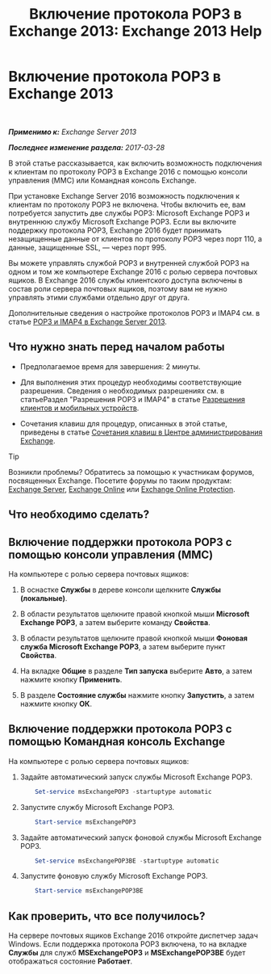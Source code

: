 ﻿---
title: 'Включение протокола POP3 в Exchange 2013: Exchange 2013 Help'
TOCTitle: Включение протокола POP3
ms:assetid: e226a5f1-429d-4046-b925-da6cc151709e
ms:mtpsurl: https://technet.microsoft.com/ru-ru/library/Bb124934(v=EXCHG.150)
ms:contentKeyID: 50489373
ms.date: 04/30/2018
mtps_version: v=EXCHG.150
ms.translationtype: HT
---

# Включение протокола POP3 в Exchange 2013

 

_**Применимо к:** Exchange Server 2013_

_**Последнее изменение раздела:** 2017-03-28_

В этой статье рассказывается, как включить возможность подключения к клиентам по протоколу POP3 в Exchange 2016 с помощью консоли управления (MMC) или Командная консоль Exchange.

При установке Exchange Server 2016 возможность подключения к клиентам по протоколу POP3 не включена. Чтобы включить ее, вам потребуется запустить две службы POP3: Microsoft Exchange POP3 и внутреннюю службу Microsoft Exchange POP3. Если вы включите поддержку протокола POP3, Exchange 2016 будет принимать незащищенные данные от клиентов по протоколу POP3 через порт 110, а данные, защищенные SSL, — через порт 995.

Вы можете управлять службой POP3 и внутренней службой POP3 на одном и том же компьютере Exchange 2016 с ролью сервера почтовых ящиков. В Exchange 2016 службы клиентского доступа включены в состав роли сервера почтовых ящиков, поэтому вам не нужно управлять этими службами отдельно друг от друга.

Дополнительные сведения о настройке протоколов POP3 и IMAP4 см. в статье [POP3 и IMAP4 в Exchange Server 2013](pop3-and-imap4-in-exchange-server-2013-exchange-2013-help.md).

## Что нужно знать перед началом работы

  - Предполагаемое время для завершения: 2 минуты.

  - Для выполнения этих процедур необходимы соответствующие разрешения. Сведения о необходимых разрешениях см. в статьеРаздел "Разрешения POP3 и IMAP4" в статье [Разрешения клиентов и мобильных устройств](clients-and-mobile-devices-permissions-exchange-2013-help.md).

  - Сочетания клавиш для процедур, описанных в этой статье, приведены в статье [Сочетания клавиш в Центре администрирования Exchange](keyboard-shortcuts-in-the-exchange-admin-center-exchange-online-protection-help.md).

> [!TIP]  
> Возникли проблемы? Обратитесь за помощью к участникам форумов, посвященных Exchange. Посетите форумы по таким продуктам: <a href="https://go.microsoft.com/fwlink/p/?linkid=60612">Exchange Server</a>, <a href="https://go.microsoft.com/fwlink/p/?linkid=267542">Exchange Online</a> или <a href="https://go.microsoft.com/fwlink/p/?linkid=285351">Exchange Online Protection</a>.


## Что необходимо сделать?

## Включение поддержки протокола POP3 с помощью консоли управления (MMC)

На компьютере с ролью сервера почтовых ящиков:

1.  В оснастке **Службы** в дереве консоли щелкните **Службы (локальные)**.

2.  В области результатов щелкните правой кнопкой мыши **Microsoft Exchange POP3**, а затем выберите команду **Свойства**.

3.  В области результатов щелкните правой кнопкой мыши **Фоновая служба Microsoft Exchange POP3**, а затем выберите пункт **Свойства**.

4.  На вкладке **Общие** в разделе **Тип запуска** выберите **Авто**, а затем нажмите кнопку **Применить**.

5.  В разделе **Состояние службы** нажмите кнопку **Запустить**, а затем нажмите кнопку **ОК**.

## Включение поддержки протокола POP3 с помощью Командная консоль Exchange

На компьютере с ролью сервера почтовых ящиков:

1.  Задайте автоматический запуск службы Microsoft Exchange POP3.
    
    ```powershell
        Set-service msExchangePOP3 -startuptype automatic
    ```

2.  Запустите службу Microsoft Exchange POP3.
    
    ```powershell
        Start-service msExchangePOP3
    ```

3.  Задайте автоматический запуск фоновой службы Microsoft Exchange POP3.
    
    ```powershell
        Set-service msExchangePOP3BE -startuptype automatic
    ```

4.  Запустите фоновую службу Microsoft Exchange POP3.
    
    ```powershell
        Start-service msExchangePOP3BE
    ```

## Как проверить, что все получилось?

На сервере почтовых ящиков Exchange 2016 откройте диспетчер задач Windows. Если поддержка протокола POP3 включена, то на вкладке **Службы** для служб **MSExchangePOP3** и **MSExchangePOP3BE** будет отображаться состояние **Работает**.

